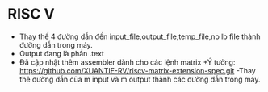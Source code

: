 # RISC V
- Thay thế 4 đường dẫn đến input_file,output_file,temp_file,no lb file thành đường dẫn trong máy.
- Output đang là phần .text
- Đã cập nhật thêm assembler dành cho các lệnh matrix 
  +Ý tưởng: https://github.com/XUANTIE-RV/riscv-matrix-extension-spec.git
-Thay thê đường dẫn của m input và m output thành các đường dẫn trong máy.
